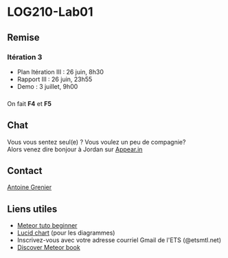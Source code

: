 # LOG210-Lab01

## Remise 

### Itération 3 
* Plan Itération III : 26 juin, 8h30
* Rapport III : 26 juin, 23h55
* Demo : 3 juillet, 9h00 

### 
On fait **F4** et **F5**

## Chat 
Vous vous sentez seul(e) ? Vous voulez un peu de compagnie? <br/>
Alors venez dire bonjour à Jordan sur [Appear.in](https://appear.in/log210)

## Contact
[Antoine Grenier](mailto:antoine.grenier.1@ens.etsmtl.ca)

## Liens utiles

* [Meteor tuto beginner](https://www.meteor.com/install)
* [Lucid chart](https://www.lucidchart.com/pages/education/university) (pour les diagrammes)
* Inscrivez-vous avec votre adresse courriel Gmail de l'ETS (@etsmtl.net)
* [Discover Meteor book](http://web.mit.edu/~deberg/Public/Discover-Meteor.pdf)
